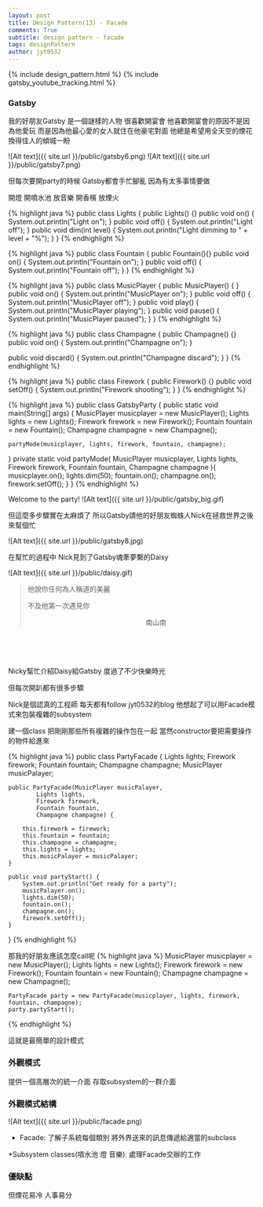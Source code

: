 ```yaml
---
layout: post
title: Design Pattern(13) - Facade
comments: True 
subtitle: design pattern - facade
tags: designPattern
author: jyt0532
---
```


{% include design_pattern.html %}
{% include gatsby_youtube_tracking.html %}

### Gatsby

我的好朋友Gatsby 是一個謎樣的人物 很喜歡開宴會 他喜歡開宴會的原因不是因為他愛玩
而是因為他最心愛的女人就住在他豪宅對面 
他總是希望用全天空的煙花 換得佳人的傾城一盼

![Alt text]({{ site.url }}/public/gatsby6.png)
![Alt text]({{ site.url }}/public/gatsby7.png)

但每次要開party的時候 Gatsby都會手忙腳亂 因為有太多事情要做

開燈 開噴水池 放音樂 開香檳 放煙火 

{% highlight java %}
public class Lights {
  public Lights() {}
  public void on() {
    System.out.println("Light on");
  }
  public void off() {
    System.out.println("Light off");
  }
  public void dim(int level) {
    System.out.println("Light dimming to " + level  + "%");
  }
}
{% endhighlight %}

{% highlight java %}
public class Fountain {
  public Fountain(){}
  public void on() {
    System.out.println("Fountain on");
  }
  public void off() {
    System.out.println("Fountain off");
  }
}
{% endhighlight %}

{% highlight java %}
public class MusicPlayer {
  public MusicPlayer() {
  }
  public void on() {
    System.out.println("MusicPlayer on");
  }
  public void off() {
    System.out.println("MusicPlayer off");
  }
  public void play() {
    System.out.println("MusicPlayer playing");
  }
  public void pause() {
    System.out.println("MusicPlayer paused");
  }
}
{% endhighlight %}

{% highlight java %}
public class Champagne {
  public Champagne() {}
  public void on() {
    System.out.println("Champagne on");
  }

  public void discard() {
    System.out.println("Champagne discard");
  }
}
{% endhighlight %}

{% highlight java %}
public class Firework {
  public Firework() {}
  public void setOff() {
    System.out.println("Firework shooting");
  }
}
{% endhighlight %}

{% highlight java %}
public class GatsbyParty {
  public static void main(String[] args) {
    MusicPlayer musicplayer = new MusicPlayer();
    Lights lights = new Lights();
    Firework firework = new Firework();
    Fountain fountain = new Fountain();
    Champagne champagne = new Champagne();
    
    partyMode(musicplayer, lights, firework, fountain, champagne);

  }
  private static void partyMode(
      MusicPlayer musicplayer,
      Lights lights,
      Firework firework,
      Fountain fountain,
      Champagne champagne
  ){
    musicplayer.on();
    lights.dim(50);
    fountain.on();
    champagne.on();
    firework.setOff();
  }
}
{% endhighlight %}

Welcome to the party!
![Alt text]({{ site.url }}/public/gatsby_big.gif)

但這麼多步驟實在太麻煩了 所以Gatsby請他的好朋友蜘蛛人Nick在拯救世界之後來幫個忙

![Alt text]({{ site.url }}/public/gatsby8.jpg)

在幫忙的過程中 Nick見到了Gatsby魂牽夢繫的Daisy

![Alt text]({{ site.url }}/public/daisy.gif) 

> 他說你任何為人稱道的美麗
>
> 不及他第一次遇見你
> 
> &nbsp;&nbsp;&nbsp;&nbsp;&nbsp;&nbsp;&nbsp;&nbsp;&nbsp;&nbsp;&nbsp;&nbsp;&nbsp;&nbsp;&nbsp;&nbsp;&nbsp;&nbsp;&nbsp;&nbsp;&nbsp;&nbsp;&nbsp;&nbsp;&nbsp;&nbsp;&nbsp;&nbsp;&nbsp;&nbsp;&nbsp;&nbsp;&nbsp;&nbsp;&nbsp;&nbsp;&nbsp;&nbsp;&nbsp;&nbsp;&nbsp;&nbsp;&nbsp;&nbsp;&nbsp;&nbsp;&nbsp;&nbsp;&nbsp;&nbsp;&nbsp;&nbsp;&nbsp;&nbsp;&nbsp;&nbsp;&nbsp;&nbsp;&nbsp;&nbsp;&nbsp;南山南

<br><br><br>

Nicky幫忙介紹Daisy給Gatsby 度過了不少快樂時光



<div id="youTubePlayer1"></div>

但每次開趴都有很多步驟

Nick是個認真的工程師 每天都有follow jyt0532的blog 他想起了可以用Facade模式來包裝複雜的subsystem

建一個class 把剛剛那些所有複雜的操作包在一起
當然constructor要把需要操作的物件給進來

{% highlight java %}
public class PartyFacade {
	Lights lights;
	Firework firework;
	Fountain fountain;
	Champagne champagne;
	MusicPlayer musicPalayer;

	public PartyFacade(MusicPlayer musicPalayer,
			Lights lights,
			Firework firework,
			Fountain fountain,
			Champagne champagne) {

		this.firework = firework;
		this.fountain = fountain;
		this.champagne = champagne;
		this.lights = lights;
		this.musicPalayer = musicPalayer;
	}

	public void partyStart() {
		System.out.println("Get ready for a party");
		musicPalayer.on();
		lights.dim(50);
		fountain.on();
		champagne.on();
		firework.setOff();
	}

}
{% endhighlight %}

那我的好朋友應該怎麼call呢
{% highlight java %}
	MusicPlayer musicplayer = new MusicPlayer();
	Lights lights = new Lights();
	Firework firework = new Firework();
	Fountain fountain = new Fountain();
	Champagne champagne = new Champagne();

	PartyFacade party = new PartyFacade(musicplayer, lights, firework, fountain, champagne);
	party.partyStart();

{% endhighlight %}

這就是最簡單的設計模式

### 外觀模式

提供一個高層次的統一介面 存取subsystem的一群介面

### 外觀模式結構
![Alt text]({{ site.url }}/public/facade.png)

* Facade: 了解子系統每個類別 將外界送來的訊息傳遞給適當的subclass

*Subsystem classes(噴水池 燈 音樂): 處理Facade交辦的工作

### 優缺點

但煙花易冷 人事易分


